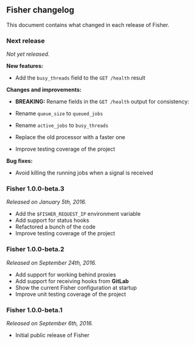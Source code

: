 ## Fisher changelog

This document contains what changed in each release of Fisher.

### Next release

*Not yet released.*

**New features:**

* Add the `busy_threads` field to the `GET /health` result

**Changes and improvements:**

* **BREAKING:** Rename fields in the `GET /health` output for consistency:

 * Rename `queue_size` to `queued_jobs`
 * Rename `active_jobs` to `busy_threads`

* Replace the old processor with a faster one
* Improve testing coverage of the project

**Bug fixes:**

* Avoid killing the running jobs when a signal is received

### Fisher 1.0.0-beta.3

*Released on January 5th, 2016.*

* Add the `$FISHER_REQUEST_IP` environment variable
* Add support for status hooks
* Refactored a bunch of the code
* Improve testing coverage of the project

### Fisher 1.0.0-beta.2

*Released on September 24th, 2016.*

* Add support for working behind proxies
* Add support for receiving hooks from **GitLab**
* Show the current Fisher configuration at startup
* Improve unit testing coverage of the project

### Fisher 1.0.0-beta.1

*Released on September 6th, 2016.*

* Initial public release of Fisher
